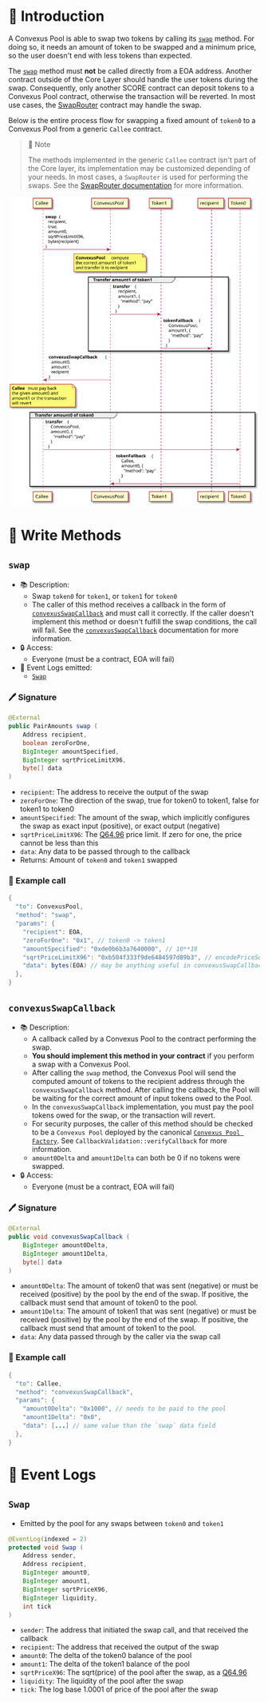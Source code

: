 # 📖 Introduction

A Convexus Pool is able to swap two tokens by calling its [`swap`](#swap) method. For doing so, it needs an amount of token to be swapped and a minimum price, so the user doesn't end with less tokens than expected.

The [`swap`](#swap) method must **not** be called directly from a EOA address. Another contract outside of the Core Layer should handle the user tokens during the swap. Consequently, only another SCORE contract can deposit tokens to a Convexus Pool contract, otherwise the transaction will be reverted. In most use cases, the [SwapRouter](/periphery-layer/swaprouter/index.md) contract may handle the swap.

Below is the entire process flow for swapping a fixed amount of `token0` to a Convexus Pool from a generic `Callee` contract.

> 📝 Note
> 
> The methods implemented in the generic `Callee` contract isn't part of the Core layer, its implementation may be customized depending of your needs. In most cases, a `SwapRouter` is used for performing the swaps. See the [SwapRouter documentation](/periphery-layer/swaprouter/index.md) for more information.

![swap](uml/swap.svg)

# 📜 Write Methods

## `swap`

- 📚 Description: 
  - Swap `token0` for `token1`, or `token1` for `token0`
  - The caller of this method receives a callback in the form of [`convexusSwapCallback`](#convexusswapcallback) and must call it correctly. If the caller doesn't implement this method or doesn't fulfill the swap conditions, the call will fail. See the [`convexusSwapCallback`](#convexusswapcallback) documentation for more information.
- 🔒 Access:
  - Everyone (must be a contract, EOA will fail)
- 🔎 Event Logs emitted:
  -  [`Swap`](#swap-1p)

### 🖊️ Signature

```java
@External
public PairAmounts swap (
    Address recipient,
    boolean zeroForOne,
    BigInteger amountSpecified,
    BigInteger sqrtPriceLimitX96,
    byte[] data
)
```

- `recipient`: The address to receive the output of the swap
- `zeroForOne`: The direction of the swap, true for token0 to token1, false for token1 to token0
- `amountSpecified`: The amount of the swap, which implicitly configures the swap as exact input (positive), or exact output (negative)
- `sqrtPriceLimitX96`: The [Q64.96](/commons/q6496.md) price limit. If zero for one, the price cannot be less than this
- `data`: Any data to be passed through to the callback
- Returns: Amount of `token0` and `token1` swapped

### 🧪 Example call

```java
{
  "to": ConvexusPool,
  "method": "swap",
  "params": {
    "recipient": EOA,
    "zeroForOne": "0x1", // token0 -> token1
    "amountSpecified": "0xde0b6b3a7640000", // 10**18
    "sqrtPriceLimitX96": "0xb504f333f9de6484597d89b3", // encodePriceSqrt(1, 2)
    "data": bytes(EOA) // may be anything useful in convexusSwapCallback
  },
}
```

## `convexusSwapCallback`

- 📚 Description: 
  - A callback called by a Convexus Pool to the contract performing the swap. 
  - **You should implement this method in your contract** if you perform a swap with a Convexus Pool.
  - After calling the `swap` method, the Convexus Pool will send the computed amount of tokens to the recipient address through the `convexusSwapCallback` method. After calling the callback, the Pool will be waiting for the correct amount of input tokens owed to the Pool.
  - In the `convexusSwapCallback` implementation, you must pay the pool tokens owed for the swap, or the transaction will revert.
  - For security purposes, the caller of this method should be checked to be a `Convexus Pool` deployed by the canonical [`Convexus Pool Factory`](/core-layer/factory/index.md). See `CallbackValidation::verifyCallback` for more information.
  - `amount0Delta` and `amount1Delta` can both be 0 if no tokens were swapped.
- 🔒 Access: 
  - Everyone (must be a contract, EOA will fail)

### 🖊️ Signature

```java
@External
public void convexusSwapCallback (
    BigInteger amount0Delta,
    BigInteger amount1Delta,
    byte[] data
)
```

- `amount0Delta`: The amount of token0 that was sent (negative) or must be received (positive) by the pool by the end of the swap. If positive, the callback must send that amount of token0 to the pool.
- `amount1Delta`: The amount of token1 that was sent (negative) or must be received (positive) by the pool by the end of the swap. If positive, the callback must send that amount of token1 to the pool.
- `data`: Any data passed through by the caller via the swap call

### 🧪 Example call

```java
{
  "to": Callee,
  "method": "convexusSwapCallback",
  "params": {
    "amount0Delta": "0x1000", // needs to be paid to the pool
    "amount1Delta": "0x0",
    "data": [...] // same value than the `swap` data field
  },
}
```

# 🔎 Event Logs

## `Swap`

- Emitted by the pool for any swaps between `token0` and `token1`

```java
@EventLog(indexed = 2)
protected void Swap (
    Address sender,
    Address recipient,
    BigInteger amount0,
    BigInteger amount1,
    BigInteger sqrtPriceX96,
    BigInteger liquidity,
    int tick
)
```

- `sender`: The address that initiated the swap call, and that received the callback
- `recipient`: The address that received the output of the swap
- `amount0`: The delta of the token0 balance of the pool
- `amount1`: The delta of the token1 balance of the pool
- `sqrtPriceX96`: The sqrt(price) of the pool after the swap, as a [Q64.96](/commons/q6496.md)
- `liquidity`: The liquidity of the pool after the swap
- `tick`: The log base 1.0001 of price of the pool after the swap

